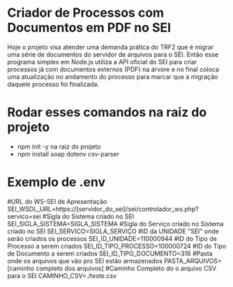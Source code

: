 # Criador de Processos com Documentos em PDF no SEI

Hoje o projeto visa atender uma demanda prática do TRF2 que é migrar uma série de documentos do servidor de arquivos para o SEI.
Então esse programa simples em Node.js utiliza a API oficial do SEI para criar processos já com documentos externos (PDF) na árvore e no final coloca uma atualização no andamento do processo para marcar que a migração daquele processo foi finalizada.

# Rodar esses comandos na raiz do projeto
 - npm init -y na raiz do projeto
 - npm install soap dotenv csv-parser

# Exemplo de .env

#URL do WS-SEI de Apresentação
SEI_WSDL_URL=https://[servidor_do_sei]/sei/controlador_ws.php?servico=sei
#Sigla do Sistema criado no SEI
SEI_SIGLA_SISTEMA=SIGLA_SISTEMA
#Sigla do Serviço criado no Sistema criado no SEI
SEI_SERVICO=SIGLA_SERVIÇO
#ID da UNIDADE "SEI" onde serão criados os processos
SEI_ID_UNIDADE=110000944
#ID do Tipo de Processo a serem criados
SEI_ID_TIPO_PROCESSO=100000724
#ID do Tipo de Documento a serem criados
SEI_ID_TIPO_DOCUMENTO=316
#Pasta onde os arquivos que vão pro SEI estão armazenados
PASTA_ARQUIVOS=[caminho completo dos arquivos]
#Caminho Completo do o arquivo CSV para o SEI
CAMINHO_CSV=./teste.csv
